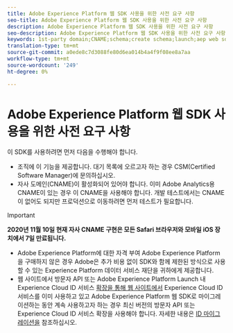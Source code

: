 ```yaml
---
title: Adobe Experience Platform 웹 SDK 사용을 위한 사전 요구 사항
seo-title: Adobe Experience Platform 웹 SDK 사용을 위한 사전 요구 사항
description: Adobe Experience Platform 웹 SDK 사용을 위한 사전 요구 사항
seo-description: Adobe Experience Platform 웹 SDK 사용을 위한 사전 요구 사항
keywords: 1st-party domain;CNAME;schema;create schema;launch;aep web sdk extension;extension;configuration id;configuration tool;data element;create data element;XDM Object;sendEvent;send Event;
translation-type: tm+mt
source-git-commit: a0ede8c7d3088fe80d6ea014b4a4f9f08ee8a7aa
workflow-type: tm+mt
source-wordcount: '249'
ht-degree: 0%

---
```



# Adobe Experience Platform 웹 SDK 사용을 위한 사전 요구 사항

이 SDK를 사용하려면 먼저 다음을 수행해야 합니다.

- 조직에 이 기능을 제공합니다. 대기 목록에 오르고자 하는 경우 CSM(Certified Software Manager)에 문의하십시오.
- 자사 도메인(CNAME)이 활성화되어 있어야 합니다. 이미 Adobe Analytics용 CNAME이 있는 경우 이 CNAME을 사용해야 합니다. 개발 테스트에서는 CNAME이 없어도 되지만 프로덕션으로 이동하려면 먼저 테스트가 필요합니다.

>[!IMPORTANT]
>
>**2020년 11월 10일 현재 자사 CNAME 구현은 모든 Safari 브라우저와 모바일 iOS 장치에서 7일 만료됩니다.**

- Adobe Experience Platform에 대한 자격 부여 Adobe Experience Platform을 구매하지 않은 경우 Adobe은 추가 비용 없이 SDK와 함께 제한된 방식으로 사용할 수 있는 Experience Platform 데이터 서비스 재단을 귀하에게 제공합니다.
- 웹 사이트에서 방문자 API 또는 Adobe Experience Platform Launch 내 Experience Cloud ID 서비스 [확장을 통해 웹 사이트에서](https://experienceleague.adobe.com/docs/experience-platform/edge/identity/overview.html) Experience Cloud ID 서비스를 이미 사용하고 있고 Adobe Experience Platform 웹 SDK로 마이그레이션하는 동안 계속 사용하고자 하는 경우 최신 버전의 방문자 API 또는 Experience Cloud ID 서비스 확장을 사용해야 합니다. 자세한 내용은 [ID 마이그레이션을](https://experienceleague.adobe.com/docs/experience-platform/edge/identity/overview.html?lang=en#identity) 참조하십시오.
